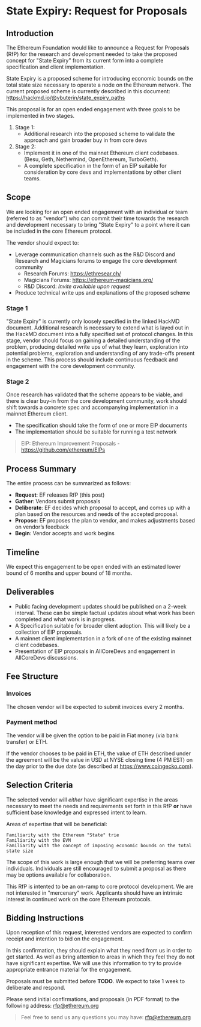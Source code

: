 # State Expiry: Request for Proposals

## Introduction

The Ethereum Foundation would like to announce a Request for Proposals (RfP) for the research and development needed to take the proposed concept for "State Expiry" from its current form into a complete specification and client implementation.

State Expiry is a proposed scheme for introducing economic bounds on the total state size necessary to operate a node on the Ethereum network. The current proposed scheme is currently described in this document: https://hackmd.io/@vbuterin/state_expiry_paths

This proposal is for an open ended engagement with three goals to be implemented in two stages.

1. Stage 1:
    - Additional research into the proposed scheme to validate the approach and gain broader buy in from core devs
2. Stage 2:
    - Implement it in one of the mainnet Ethereum client codebases. (Besu, Geth, Nethermind, OpenEthereum, TurboGeth).
    - A complete specification in the form of an EIP suitable for consideration by core devs and implementations by other client teams.

## Scope

We are looking for an open ended engagement with an individual or team (referred to as "vendor") who can commit their time towards the research and development necessary to bring "State Expiry" to a point where it can be included in the core Ethereum protocol.

The vendor should expect to:

- Leverage communication channels such as the R&D Discord and Research and Magicians forums to engage the core development community
    - Research Forums: https://ethresear.ch/
    - Magicians Forums: https://ethereum-magicians.org/
    - R&D Discord: *Invite available upon request*
- Produce technical write ups and explanations of the proposed scheme


### Stage 1

"State Expiry" is currently only loosely specified in the linked HackMD document. Additional research is necessary to extend what is layed out in the HackMD document into a fully specified set of protocol changes.  In this stage, vendor should focus on gaining a detailed understanding of the problem, producing detailed write ups of what they learn, exploration into potential problems, exploration and understanding of any trade-offs present in the scheme.  This process should include continuous feedback and engagement with the core development community.


### Stage 2

Once research has validated that the scheme appears to be viable, and there is clear buy-in from the core development community, work should shift towards a concrete spec and accompanying implementation in a mainnet Ethereum client.  

- The specification should take the form of one or more EIP documents
- The implementation should be suitable for running a test network

> EIP: Ethereum Improvement Proposals - https://github.com/ethereum/EIPs
    
## Process Summary

The entire process can be summarized as follows:

- **Request**: EF releases RfP (this post)
- **Gather**: Vendors submit proposals
- **Deliberate**: EF decides which proposal to accept, and comes up with a plan based on the resources and needs of the accepted proposal.
- **Propose**: EF proposes the plan to vendor, and makes adjustments based on vendor’s feedback
- **Begin**: Vendor accepts and work begins


## Timeline

We expect this engagement to be open ended with an estimated lower bound of 6 months and upper bound of 18 months.


## Deliverables

- Public facing development updates should be published on a 2-week interval.  These can be simple factual updates about what work has been completed and what work is in progress.
- A Specification suitable for broader client adoption.  This will likely be a collection of EIP proposals.
- A mainnet client implementation in a fork of one of the existing mainnet client codebases.
- Presentation of EIP proposals in AllCoreDevs and engagement in AllCoreDevs discussions.


## Fee Structure

### Invoices

The chosen vendor will be expected to submit invoices every 2 months.


### Payment method

The vendor will be given the option to be paid in Fiat money (via bank transfer) or ETH.

If the vendor chooses to be paid in ETH, the value of ETH described under the agreement will be the value in USD at NYSE closing time (4 PM EST) on the day prior to the due date (as described at https://www.coingecko.com).

## Selection Criteria

The selected vendor will *either* have significant expertise in the areas necessary to meet the needs and requirements set forth in this RfP **or** have sufficient base knowledge and expressed intent to learn. 

Areas of expertise that will be beneficial:

```
Familiarity with the Ethereum "State" trie
Familiarity with the EVM
Familiarity with the concept of imposing economic bounds on the total state size
```

The scope of this work is large enough that we will be preferring teams over individuals. Individuals are still encouraged to submit a proposal as there may be options available for collaboration.

This RfP is intented to be an on-ramp to core protocol development.  We are not interested in "mercenary" work.  Applicants should have an intrinsic interest in continued work on the core Ethereum protocols.


## Bidding Instructions


Upon reception of this request, interested vendors are expected to confirm receipt and intention to bid on the engagement.

In this confirmation, they should explain what they need from us in order to get started. As well as bring attention to areas in which they feel they do not have significant expertise. We will use this information to try to provide appropriate entrance material for the engagement.

Proposals must be submitted before **TODO**. We expect to take 1 week to deliberate and respond.

Please send initial confirmations, and proposals (in PDF format) to the following address: rfp@ethereum.org

> Feel free to send us any questions you may have: rfp@ethereum.org
